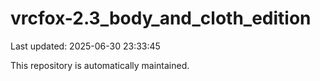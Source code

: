 # vrcfox-2.3_body_and_cloth_edition

Last updated: 2025-06-30 23:33:45

This repository is automatically maintained.

